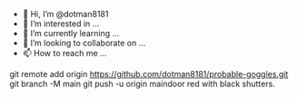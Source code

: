 - 👋 Hi, I’m @dotman8181
- 👀 I’m interested in ...
- 🌱 I’m currently learning ...
- 💞️ I’m looking to collaborate on ...
- 📫 How to reach me ...

<!---
dotman8181/dotman8181 is a ✨ special ✨ repository because its `README.md` (this file) appears on your GitHub profile.
You can click the Preview link to take a look at your changes.
--->
git remote add origin https://github.com/dotman8181/probable-goggles.git
git branch -M main
git push -u origin maindoor red with black shutters.

